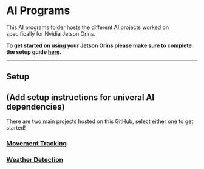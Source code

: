 # AI Programs
This AI programs folder hosts the different AI projects worked on specifically for Nvidia Jetson Orins.

**To get started on using your Jetson Orins please make sure to complete the setup guide [here](https://github.com/uic-evl/SageEdge/tree/main/Devices_Setup).**

---
## Setup
(Add setup instructions for univeral AI dependencies)
---

There are two main projects hosted on this GitHub, select either one to get started!

### [Movement Tracking](https://github.com/uic-evl/SageEdge/tree/main/AI_Programs/Movement_Tracking)

### [Weather Detection](https://github.com/uic-evl/SageEdge/tree/main/AI_Programs/Weather_detection)
